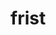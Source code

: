 # frist
<!DOCTYPE html>
<html lang="en">

<head>
    <meta charset="UTF-8">
    <meta http-equiv="X-UA-Compatible" content="IE=edge">
    <meta name="viewport" content="width=device-width, initial-scale=1.0">
    <title>链接伪类选择器</title>
    <style>
        /* 未访问过的链接 */
        a:link {
            color: black;
            text-decoration: none;
        }

        /* 选择访问过的链接 */
        a:visited {
            color: coral;
        }

        /* 鼠标经过的链接 */
        a:hover {
            color: skyblue;
        }

        /* 没有弹起的链接 */
        a:active {
            color: orchid;
        }
    </style>
</head>

<body>
    <a href="#">佩奇</a>
    <a href="#">某某</a>
</body>

</html>
